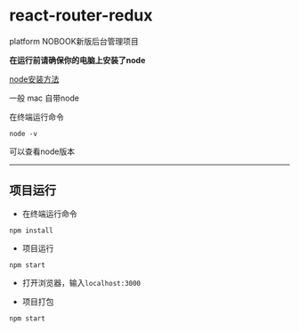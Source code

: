 # react-router-redux
platform
NOBOOK新版后台管理项目

**在运行前请确保你的电脑上安装了node**

[node安装方法](http://www.runoob.com/nodejs/nodejs-tutorial.html)

一般 mac 自带node

在终端运行命令

```
node -v
```

可以查看node版本

-----------------------------

## 项目运行

* 在终端运行命令

```
npm install
```

* 项目运行

```
npm start
```
* 打开浏览器，输入`localhost:3000`

* 项目打包

```
npm start
```

